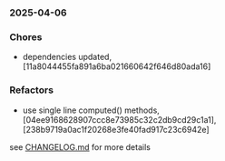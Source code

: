 ### 2025-04-06

### Chores
+ dependencies updated, [11a8044455fa891a6ba021660642f646d80ada16]

### Refactors
+ use single line computed() methods, [04ee9168628907ccc8e73985c32c2db9cd29c1a1], [238b9719a0ac1f20268e3fe40fad917c23c6942e]

see <a href='https://github.com/mrjackwills/flightbox_vue/blob/main/CHANGELOG.md'>CHANGELOG.md</a> for more details
